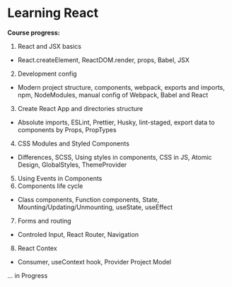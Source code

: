 # Learning React

**Course progress:**

1. React and JSX basics
  - React.createElement, ReactDOM.render, props, Babel, JSX
2. Development config
  - Modern project structure, components, webpack, exports and imports, npm, NodeModules, manual config of Webpack, Babel and React
3. Create React App and directories structure
  - Absolute imports, ESLint, Prettier, Husky, lint-staged, export data to components by Props, PropTypes
4. CSS Modules and Styled Components
  - Differences, SCSS, Using styles in components, CSS in JS, Atomic Design, GlobalStyles, ThemeProvider
5. Using Events in Components
6. Components life cycle
  - Class components, Function components, State, Mounting/Updating/Unmounting, useState, useEffect
7. Forms and routing
  - Controled Input, React Router, Navigation
8. React Contex
  - Consumer, useContext hook, Provider Project Model

... in Progress
